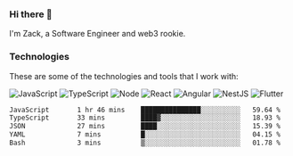 ### Hi there 👋
I'm Zack, a Software Engineer and web3 rookie.

### Technologies
These are some of the technologies and tools that I work with:

![JavaScript](https://img.shields.io/badge/JavaScript-323330.svg?logo=javascript&logoColor=F7DF1E) 
![TypeScript](https://img.shields.io/badge/TypeScript-007ACC.svg?logo=typescript&logoColor=white) 
![Node](https://img.shields.io/badge/Node.js-43853D.svg?logo=node.js&logoColor=white)
![React](https://img.shields.io/badge/React-20232a.svg?logo=react&logoColor=61DAFB) 
![Angular](https://img.shields.io/badge/Angular-E23237.svg?logo=angularjs&logoColor=white)
![NestJS](https://img.shields.io/badge/NestJS-E0234E?logo=nestjs&logoColor=white)
![Flutter](https://img.shields.io/badge/Flutter-02569B.svg?logo=flutter&logoColor=white)

<!--START_SECTION:waka-->

```txt
JavaScript       1 hr 46 mins    ███████████████░░░░░░░░░░   59.64 %
TypeScript       33 mins         ████▓░░░░░░░░░░░░░░░░░░░░   18.93 %
JSON             27 mins         ████░░░░░░░░░░░░░░░░░░░░░   15.39 %
YAML             7 mins          █░░░░░░░░░░░░░░░░░░░░░░░░   04.15 %
Bash             3 mins          ▒░░░░░░░░░░░░░░░░░░░░░░░░   01.78 %
```

<!--END_SECTION:waka-->
